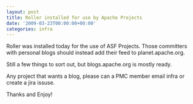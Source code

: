 ```yaml
---
layout: post
title: Roller installed for use by Apache Projects
date: '2009-03-23T00:00:00+00:00'
categories: infra
---
```

Roller was installed today for the use of ASF Projects. Those committers with personal blogs should instead add their feed to planet.apache.org.

Still a few things to sort out, but blogs.apache.org is mostly ready.

Any project that wants a blog, please can a PMC member email infra or create a jira issuse.

Thanks and Enjoy!
